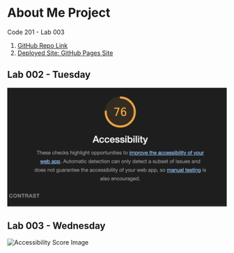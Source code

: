 # About Me Project

Code 201 - Lab 003

1. [GitHub Repo Link](https://github.com/EvanChengDesign/lab-003.git)
2. [Deployed Site: GitHub Pages Site](https://evanchengdesign.github.io/lab-003/project-directory/index.html)


 ## Lab 002 - Tuesday
![Accessibility Score Image](./img/Screenshot%202024-02-20%20at%2018.20.12.png)

 ## Lab 003 - Wednesday
![Accessibility Score Image](./img/)

